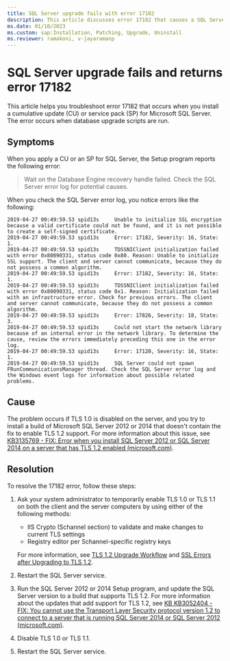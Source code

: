 ```yaml
---
title: SQL Server upgrade fails with error 17182
description: This article discusses error 17182 that causes a SQL Server upgrade to fail when it runs update database scripts.
ms.date: 01/10/2023
ms.custom: sap:Installation, Patching, Upgrade, Uninstall
ms.reviewer: ramakoni, v-jayaramanp
---
```


# SQL Server upgrade fails and returns error 17182

This article helps you troubleshoot error 17182 that occurs when you install a cumulative update (CU) or service pack (SP) for Microsoft SQL Server. The error occurs when database upgrade scripts are run.

## Symptoms

When you apply a CU or an SP for SQL Server, the Setup program reports the following error:

> Wait on the Database Engine recovery handle failed. Check the SQL Server error log for potential causes.

When you check the SQL Server error log, you notice errors like the following:

```output
2019-04-27 00:49:59.53 spid13s     Unable to initialize SSL encryption because a valid certificate could not be found, and it is not possible to create a self-signed certificate.
2019-04-27 00:49:59.53 spid13s     Error: 17182, Severity: 16, State: 1.
2019-04-27 00:49:59.53 spid13s     TDSSNIClient initialization failed with error 0x80090331, status code 0x80. Reason: Unable to initialize SSL support. The client and server cannot communicate, because they do not possess a common algorithm.  
2019-04-27 00:49:59.53 spid13s     Error: 17182, Severity: 16, State: 1.
2019-04-27 00:49:59.53 spid13s     TDSSNIClient initialization failed with error 0x80090331, status code 0x1. Reason: Initialization failed with an infrastructure error. Check for previous errors. The client and server cannot communicate, because they do not possess a common algorithm.  
2019-04-27 00:49:59.53 spid13s     Error: 17826, Severity: 18, State: 3.
2019-04-27 00:49:59.53 spid13s     Could not start the network library because of an internal error in the network library. To determine the cause, review the errors immediately preceding this one in the error log.
2019-04-27 00:49:59.53 spid13s     Error: 17120, Severity: 16, State: 1.
2019-04-27 00:49:59.53 spid13s     SQL Server could not spawn FRunCommunicationsManager thread. Check the SQL Server error log and the Windows event logs for information about possible related problems.
```

## Cause

The problem occurs if TLS 1.0 is disabled on the server, and you try to install a build of Microsoft SQL Server 2012 or 2014 that doesn't contain the fix to enable TLS 1.2 support. For more information about this issue, see [KB3135769 - FIX: Error when you install SQL Server 2012 or SQL Server 2014 on a server that has TLS 1.2 enabled (microsoft.com)](https://support.microsoft.com/en-us/topic/kb3135769-fix-error-when-you-install-sql-server-2012-or-sql-server-2014-on-a-server-that-has-tls-1-2-enabled-3244c3e9-eb49-9964-ca6b-889e9fc1bad2).

## Resolution

To resolve the 17182 error, follow these steps:

1. Ask your system administrator to temporarily enable TLS 1.0 or TLS 1.1 on both the client and the server computers by using either of the following methods:

    - IIS Crypto (Schannel section) to validate and make changes to current TLS settings
    - Registry editor per Schannel-specific registry keys

    For more information, see [TLS 1.2 Upgrade Workflow](https://github.com/microsoft/CSS_SQL_Networking_Tools/wiki/0700-TLS-1.2-Upgrade-Workflow) and [SSL Errors after Upgrading to TLS 1.2](https://github.com/microsoft/CSS_SQL_Networking_Tools/wiki/0710-SSL-Errors-after-Upgrading-to-TLS-1.2).

1. Restart the SQL Server service.

1. Run the SQL Server 2012 or 2014 Setup program, and update the SQL Server version to a build that supports TLS 1.2. For more information about the updates that add support for TLS 1.2, see [KB KB3052404 - FIX: You cannot use the Transport Layer Security protocol version 1.2 to connect to a server that is running SQL Server 2014 or SQL Server 2012 (microsoft.com)](https://support.microsoft.com/topic/kb3052404-fix-you-cannot-use-the-transport-layer-security-protocol-version-1-2-to-connect-to-a-server-that-is-running-sql-server-2014-or-sql-server-2012-b6cbf004-bdaf-bff6-beb9-c23dfb17f33f).

1. Disable TLS 1.0 or TLS 1.1.

1. Restart the SQL Server service.
